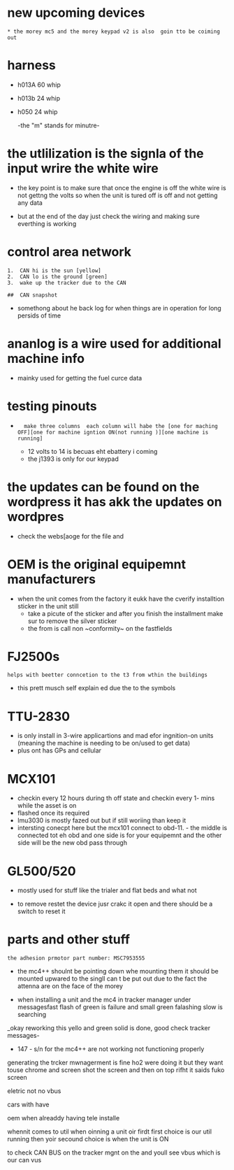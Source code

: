 # new upcoming devices
    * the morey mc5 and the morey keypad v2 is also  goin tto be coiming out

# harness 
* h013A 60 whip
* h013b 24 whip
* h050 24 whip

    -the "m" stands for minutre-

# the utlilization is the signla of the input wrire the white wire
* the key point is to make sure that once the engine is off the 
        white wire is not gettng the volts so when the unit is tured
        off is off and not getting any data

* but at the end of the day just check the wiring and making sure everthing is working

#   control area network
    1.  CAN hi is the sun [yellow]
    2.  CAN lo is the ground [green]
    3.  wake up the tracker due to the CAN

    ##  CAN snapshot
*   somethong about he back log for when things are in operation for long persids of time
    

#   ananlog is a wire used for additional machine info
*   mainky used for getting the fuel curce data

#   testing pinouts
*       make three columns  each column will habe the [one for maching OFF][one for machine igntion ON(not running )][one machine is running]
    +   12 volts to 14 is becuas eht ebattery i coming
    +   the j1393 is only for our keypad

#   the updates can be found on the wordpress it has akk the updates on wordpres 
* check the webs[aoge for the file and 

#   OEM is the original equipemnt manufacturers
* when the unit comes from the factory it eukk have the cverify installtion sticker in the unit still 
    + take a picute of the sticker and after  you finish the installment make sur to remove the silver sticker
    + the from is call non ~conformity~ on the fastfields
    
#   FJ2500s
    helps with beetter conncetion to the t3 from wthin the buildings
*   this prett musch self explain ed due the to the symbols

#   TTU-2830
* is only install in 3-wire applicartions and mad efor ingnition-on units (meaning the machine is needing to be on/used to get data)
* plus ont has GPs and cellular

#   MCX101
*   checkin every 12 hours during th off state and checkin every 1- mins while the asset is on
*   flashed once its required
*    lmu3030 is mostly fazed out but if still woriing than keep it
*   intersting conecpt here but the mcx101 connect to obd-11. - the middle is connected tot eh obd and one side is for your equipemnt and the other side will be the new obd pass through

#   GL500/520
*   mostly used for stuff like the trialer and flat beds and what not
+   to remove restet the device jusr crakc it open and there should be a switch to reset it

   

#   parts and other stuff
` the adhesion prmotor part number: MSC7953555 `


+   the mc4++ shoulnt be pointing down whe mounting them it should be mounted 
upwared to the singll can t be put out due to
the fact the attenna are on the face of the morey

+   when installing a unit and the mc4 in tracker manager under messagesfast flash of green is failure and small green falashing slow is searching


_okay reworking this yello and green solid is done, good check tracker messages-



+ 147 - s/n for the mc4++ are not working not functioning properly


generating the trcker mwnagerment is fine ho2 were doing it but they want touse chrome and screen shot the screen and then on top rifht it saids fuko screen

eletric  not no vbus

cars with have 


oem when alreaddy having tele installe


whennit comes to util when oinning a unit oir firdt first choice is our util running then yoir secound choice is when the unit is ON


to check CAN BUS on the tracker mgnt on the and youll see vbus which is our can vus
